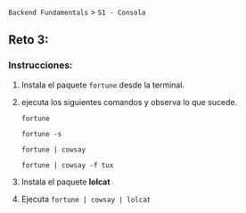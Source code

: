 `Backend Fundamentals` > `S1 - Consola`
	
## Reto 3:

### Instrucciones:

1. Instala el paquete `fortune` desde la terminal.
2. ejecuta los siguientes comandos y observa lo que sucede.

    `fortune`

    `fortune -s`

    `fortune | cowsay`

    `fortune | cowsay -f tux`

3. Instala el paquete **lolcat**
4. Ejecuta `fortune | cowsay | lolcat`
